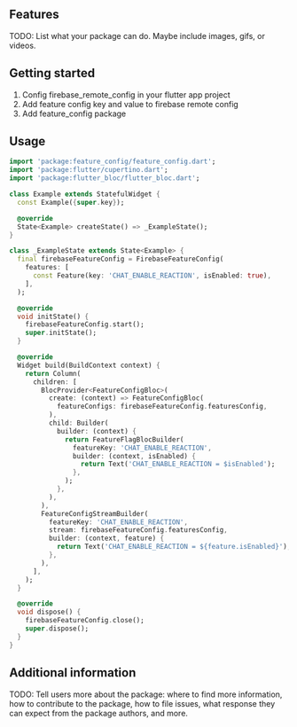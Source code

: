 ## Features

TODO: List what your package can do. Maybe include images, gifs, or videos.

## Getting started

1. Config firebase_remote_config in your flutter app project
2. Add feature config key and value to firebase remote config
3. Add feature_config package

## Usage

```dart
import 'package:feature_config/feature_config.dart';
import 'package:flutter/cupertino.dart';
import 'package:flutter_bloc/flutter_bloc.dart';

class Example extends StatefulWidget {
  const Example({super.key});

  @override
  State<Example> createState() => _ExampleState();
}

class _ExampleState extends State<Example> {
  final firebaseFeatureConfig = FirebaseFeatureConfig(
    features: [
      const Feature(key: 'CHAT_ENABLE_REACTION', isEnabled: true),
    ],
  );

  @override
  void initState() {
    firebaseFeatureConfig.start();
    super.initState();
  }

  @override
  Widget build(BuildContext context) {
    return Column(
      children: [
        BlocProvider<FeatureConfigBloc>(
          create: (context) => FeatureConfigBloc(
            featureConfigs: firebaseFeatureConfig.featuresConfig,
          ),
          child: Builder(
            builder: (context) {
              return FeatureFlagBlocBuilder(
                featureKey: 'CHAT_ENABLE_REACTION',
                builder: (context, isEnabled) {
                  return Text('CHAT_ENABLE_REACTION = $isEnabled');
                },
              );
            },
          ),
        ),
        FeatureConfigStreamBuilder(
          featureKey: 'CHAT_ENABLE_REACTION',
          stream: firebaseFeatureConfig.featuresConfig,
          builder: (context, feature) {
            return Text('CHAT_ENABLE_REACTION = ${feature.isEnabled}');
          },
        ),
      ],
    );
  }

  @override
  void dispose() {
    firebaseFeatureConfig.close();
    super.dispose();
  }
}
```

## Additional information

TODO: Tell users more about the package: where to find more information, how to
contribute to the package, how to file issues, what response they can expect
from the package authors, and more.
